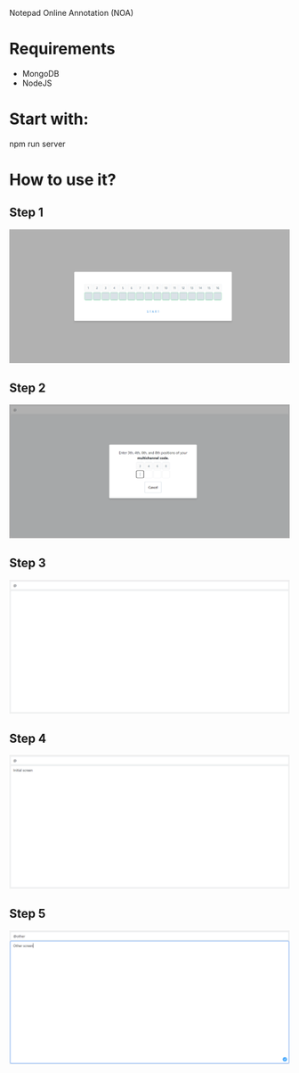 Notepad Online Annotation (NOA)
# Requirements
- MongoDB
- NodeJS

# Start with:
npm run server


# How to use it?

## Step 1

![Alt text](https://github.com/agostinhoramos/noa/blob/master/screenshots/step1.png?raw=true "Steps")


## Step 2

![Alt text](https://github.com/agostinhoramos/noa/blob/master/screenshots/step2.png?raw=true "Steps")


## Step 3

![Alt text](https://github.com/agostinhoramos/noa/blob/master/screenshots/step3.png?raw=true "Steps")


## Step 4

![Alt text](https://github.com/agostinhoramos/noa/blob/master/screenshots/step4.png?raw=true "Steps")


## Step 5

![Alt text](https://github.com/agostinhoramos/noa/blob/master/screenshots/step5.png?raw=true "Steps")